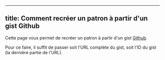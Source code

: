 ***

## title: Comment recréer un patron à partir d'un gist Github

Cette page vous permet de recréer un patron à partir d'un gist [Github](https://gist.github.com/).

Pour ce faire, il suffit de passer soit l'URL complète du gist, soit l'ID du gist (la dernière partie de l'URL).
